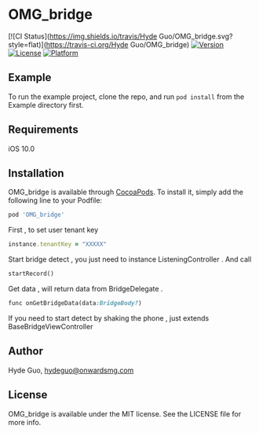 # OMG_bridge

[![CI Status](https://img.shields.io/travis/Hyde Guo/OMG_bridge.svg?style=flat)](https://travis-ci.org/Hyde Guo/OMG_bridge)
[![Version](https://img.shields.io/cocoapods/v/OMG_bridge.svg?style=flat)](https://cocoapods.org/pods/OMG_bridge)
[![License](https://img.shields.io/cocoapods/l/OMG_bridge.svg?style=flat)](https://cocoapods.org/pods/OMG_bridge)
[![Platform](https://img.shields.io/cocoapods/p/OMG_bridge.svg?style=flat)](https://cocoapods.org/pods/OMG_bridge)

## Example

To run the example project, clone the repo, and run `pod install` from the Example directory first.

## Requirements

iOS 10.0

## Installation

OMG_bridge is available through [CocoaPods](https://cocoapods.org). To install
it, simply add the following line to your Podfile:

```ruby
pod 'OMG_bridge'
```

First , to set user tenant key
```ruby
instance.tenantKey = "XXXXX"
```

Start bridge detect , you just need to instance ListeningController . And call

```ruby
startRecord()
```
Get data , will return data from BridgeDelegate .
```ruby
func onGetBridgeData(data:BridgeBody?)
```

If you need to  start detect by shaking the phone , just extends BaseBridgeViewController


## Author

Hyde Guo, hydeguo@onwardsmg.com

## License

OMG_bridge is available under the MIT license. See the LICENSE file for more info.
